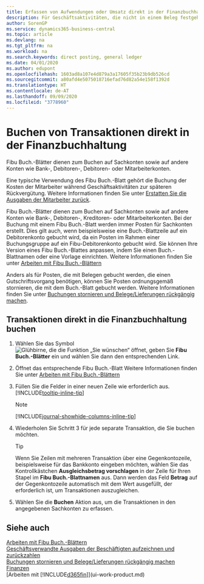 ```yaml
---
title: Erfassen von Aufwendungen oder Umsatz direkt in der Finanzbuchhaltung| Microsoft Docs
description: Für Geschäftsaktivitäten, die nicht in einem Beleg festgehlaten sind, wie kleinere Aufwendungen oder Zahlungseingänge, können Sie die entsprechenden Transaktionen erstellen, indem Sie die Buch.-Blattzeilen im Fibu Buch.-Blatt buchen.
author: SorenGP
ms.service: dynamics365-business-central
ms.topic: article
ms.devlang: na
ms.tgt_pltfrm: na
ms.workload: na
ms.search.keywords: direct posting, general ledger
ms.date: 04/01/2020
ms.author: edupont
ms.openlocfilehash: 1603ad8a107e4d879a3a17605f35b23b9db526cd
ms.sourcegitcommit: a80afd4e5075018716efad76d82a54e158f1392d
ms.translationtype: HT
ms.contentlocale: de-AT
ms.lasthandoff: 09/09/2020
ms.locfileid: "3778960"
---
```

# <a name="post-transactions-directly-to-the-general-ledger"></a>Buchen von Transaktionen direkt in der Finanzbuchhaltung

Fibu Buch.-Blätter dienen zum Buchen auf Sachkonten sowie auf andere Konten wie Bank-, Debitoren-, Debitoren- oder Mitarbeiterkonten.  

Eine typische Verwendung des Fibu Buch.-Blatt gehört die Buchung der Kosten der Mitarbeiter während  Geschäftsaktivitäten zur späteren Rückvergütung. Weitere Informationen finden Sie unter [Erstatten Sie die Ausgaben der Mitarbeiter zurück](finance-how-record-reimburse-employee-expenses.md).

Fibu Buch.-Blätter dienen zum Buchen auf Sachkonten sowie auf andere Konten wie Bank-, Debitoren-, Kreditoren- oder Mitarbeiterkonten. Bei der Buchung mit einem Fibu Buch.-Blatt werden immer Posten für Sachkonten erstellt. Dies gilt auch, wenn beispielsweise eine Buch.-Blattzeile auf ein Debitorenkonto gebucht wird, da ein Posten im Rahmen einer Buchungsgruppe auf ein Fibu-Debitorenkonto gebucht wird. Sie können Ihre Version eines Fibu Buch.-Blattes anpassen, indem Sie einen Buch.-Blattnamen oder eine Vorlage einrichten. Weitere Informationen finden Sie unter [Arbeiten mit Fibu Buch.-Blättern](ui-work-general-journals.md)

Anders als für Posten, die mit Belegen gebucht werden, die einen Gutschriftsvorgang benötigen, können Sie Posten ordnungsgemäß stornieren, die mit dem Buch.-Blatt gebucht werden. Weitere Informationen finden Sie unter [Buchungen stornieren und Belege/Lieferungen rückgängig machen](finance-how-reverse-journal-posting.md).

## <a name="to-post-a-transaction-directly-to-a-general-ledger-account"></a>Transaktionen direkt in die Finanzbuchhaltung buchen

1. Wählen Sie das Symbol ![Glühbirne, die die Funktion „Sie wünschen“ öffnet](media/ui-search/search_small.png "Tell Me-Funktion"), geben Sie **Fibu Buch.-Blätter** ein und wählen Sie dann den entsprechenden Link.
2. Öffnet das entsprechende Fibu Buch.-Blatt Weitere Informationen finden Sie unter [Arbeiten mit Fibu Buch.-Blättern](ui-work-general-journals.md)
3. Füllen Sie die Felder in einer neuen Zeile wie erforderlich aus. [!INCLUDE[tooltip-inline-tip](includes/tooltip-inline-tip_md.md)]    

    > [!NOTE]
    > [!INCLUDE[journal-showhide-columns-inline-tip](includes/journal-showhide-columns-inline-tip.md)]
4. Wiederholen Sie Schritt 3 für jede separate Transaktion, die Sie buchen möchten.

    > [!TIP]  
    > Wenn Sie Zeilen mit mehreren Transaktion über eine Gegenkontozeile, beispielsweise für das Bankkonto eingeben möchten, wählen Sie das Kontrollkästchen **Ausgleichsbetrag vorschlagen** in der Zeile für Ihren Stapel im **Fibu Buch.-Blattnamen** aus. Dann werden das Feld **Betrag** auf der Gegenkontozeile automatisch mit dem Wert ausgefüllt, der erforderlich ist, um Transaktionen auszugleichen.
5. Wählen Sie die **Buchen** Aktion aus, um die Transaktionen in den angegebenen Sachkonten zu erfassen.

## <a name="see-also"></a>Siehe auch

[Arbeiten mit Fibu Buch.-Blättern](ui-work-general-journals.md)  
[Geschäftsverwandte Ausgaben der Beschäftigten aufzeichnen und zurückzahlen](finance-how-record-reimburse-employee-expenses.md)  
[Buchungen stornieren und Belege/Lieferungen rückgängig machen](finance-how-reverse-journal-posting.md)  
[Finanzen](finance.md)  
[Arbeiten mit [!INCLUDE[d365fin](includes/d365fin_md.md)]](ui-work-product.md)  
